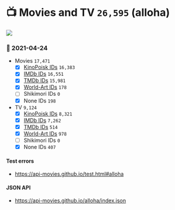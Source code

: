 # :tv: Movies and TV `26,595` (alloha)

<a href="https://API-Movies.github.io"><img src="https://API-Movies.github.io/banner.png?cache"></a>

### :date: 2021-04-24
- Movies `17,471`
  - [x] <a href="https://API-Movies.github.io/alloha/movie_kinopoisk_ids.json">KinoPoisk IDs</a> `16,383`
  - [x] <a href="https://API-Movies.github.io/alloha/movie_imdb_ids.json">IMDb IDs</a> `16,551`
  - [x] <a href="https://API-Movies.github.io/alloha/movie_tmdb_ids.json">TMDb IDs</a> `15,981`
  - [x] <a href="https://API-Movies.github.io/alloha/movie_world_art_ids.json">World-Art IDs</a> `178`
  - [ ] Shikimori IDs `0`
  - [x] None IDs `198`
- TV `9,124`
  - [x] <a href="https://API-Movies.github.io/alloha/tv_kinopoisk_ids.json">KinoPoisk IDs</a> `8,321`
  - [x] <a href="https://API-Movies.github.io/alloha/tv_imdb_ids.json">IMDb IDs</a> `7,262`
  - [x] <a href="https://API-Movies.github.io/alloha/tv_tmdb_ids.json">TMDb IDs</a> `514`
  - [x] <a href="https://API-Movies.github.io/alloha/tv_world_art_ids.json">World-Art IDs</a> `978`
  - [ ] Shikimori IDs `0`
  - [x] None IDs `407`
#### Test errors
- <a href='https://api-movies.github.io/test.html#alloha'>https://api-movies.github.io/test.html#alloha</a>
#### JSON API
- <a href='https://api-movies.github.io/alloha/index.json'>https://api-movies.github.io/alloha/index.json</a>
